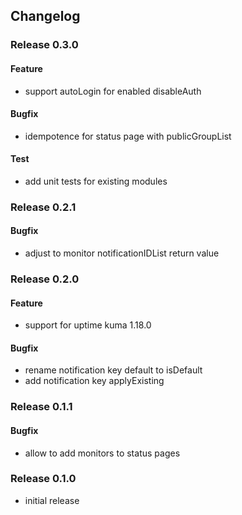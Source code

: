 ## Changelog

### Release 0.3.0

#### Feature
- support autoLogin for enabled disableAuth

#### Bugfix
- idempotence for status page with publicGroupList

#### Test
- add unit tests for existing modules

### Release 0.2.1

#### Bugfix
- adjust to monitor notificationIDList return value

### Release 0.2.0

#### Feature
- support for uptime kuma 1.18.0

#### Bugfix
- rename notification key default to isDefault
- add notification key applyExisting

### Release 0.1.1

#### Bugfix
- allow to add monitors to status pages

### Release 0.1.0

- initial release
